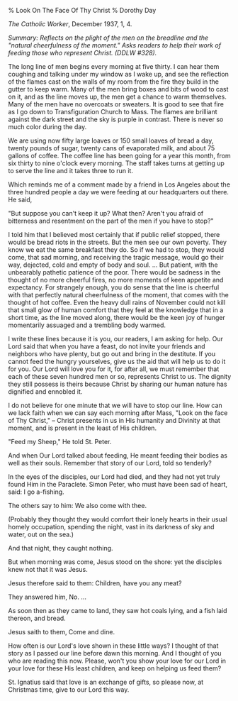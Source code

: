 % Look On The Face Of Thy Christ
% Dorothy Day

*The Catholic Worker*, December 1937, 1, 4.

*Summary: Reflects on the plight of the men on the breadline and the
"natural cheerfulness of the moment." Asks readers to help their work of
feeding those who represent Christ. (DDLW \#328).*

The long line of men begins every morning at five thirty. I can hear
them coughing and talking under my window as I wake up, and see the
reflection of the flames cast on the walls of my room from the fire they
build in the gutter to keep warm. Many of the men bring boxes and bits
of wood to cast on it, and as the line moves up, the men get a chance to
warm themselves. Many of the men have no overcoats or sweaters. It is
good to see that fire as I go down to Transfiguration Church to Mass.
The flames are brilliant against the dark street and the sky is purple
in contrast. There is never so much color during the day.

We are using now fifty large loaves or 150 small loaves of bread a day,
twenty pounds of sugar, twenty cans of evaporated milk, and about 75
gallons of coffee. The coffee line has been going for a year this month,
from six thirty to nine o'clock every morning. The staff takes turns at
getting up to serve the line and it takes three to run it.

Which reminds me of a comment made by a friend in Los Angeles about the
three hundred people a day we were feeding at our headquarters out
there. He said,

"But suppose you can't keep it up? What then? Aren't you afraid of
bitterness and resentment on the part of the men if you have to stop?"

I told him that I believed most certainly that if public relief stopped,
there would be bread riots in the streets. But the men see our own
poverty. They know we eat the same breakfast they do. So if we had to
stop, they would come, that sad morning, and receiving the tragic
message, would go their way, dejected, cold and empty of body and soul.
… But patient, with the unbearably pathetic patience of the poor. There
would be sadness in the thought of no more cheerful fires, no more
moments of keen appetite and expectancy. For strangely enough, you do
sense that the line is cheerful with that perfectly natural cheerfulness
of the moment, that comes with the thought of hot coffee. Even the heavy
dull rains of November could not kill that small glow of human comfort
that they feel at the knowledge that in a short time, as the line moved
along, there would be the keen joy of hunger momentarily assuaged and a
trembling body warmed.

I write these lines because it is you, our readers, I am asking for
help. Our Lord said that when you have a feast, do not invite your
friends and neighbors who have plenty, but go out and bring in the
destitute. If you cannot feed the hungry yourselves, give us the aid
that will help us to do it for you. Our Lord will love you for it, for
after all, we must remember that each of these seven hundred men or so,
represents Christ to us. The dignity they still possess is theirs
because Christ by sharing our human nature has dignified and ennobled
it.

I do not believe for one minute that we will have to stop our line. How
can we lack faith when we can say each morning after Mass, "Look on the
face of Thy Christ," – Christ presents in us in His humanity and
Divinity at that moment, and is present in the least of His children.

"Feed my Sheep," He told St. Peter.

And when Our Lord talked about feeding, He meant feeding their bodies as
well as their souls. Remember that story of our Lord, told so tenderly?

In the eyes of the disciples, our Lord had died, and they had not yet
truly found Him in the Paraclete. Simon Peter, who must have been sad of
heart, said: I go a-fishing.

The others say to him: We also come with thee.

(Probably they thought they would comfort their lonely hearts in their
usual homely occupation, spending the night, vast in its darkness of sky
and water, out on the sea.)

And that night, they caught nothing.

But when morning was come, Jesus stood on the shore: yet the disciples
knew not that it was Jesus.

Jesus therefore said to them: Children, have you any meat?

They answered him, No. …

As soon then as they came to land, they saw hot coals lying, and a fish
laid thereon, and bread.

Jesus saith to them, Come and dine.

How often is our Lord's love shown in these little ways? I thought of
that story as I passed our line before dawn this morning. And I thought
of you who are reading this now. Please, won't you show your love for
our Lord in your love for these His least children, and keep on helping
us feed them?

St. Ignatius said that love is an exchange of gifts, so please now, at
Christmas time, give to our Lord this way.
